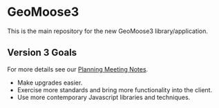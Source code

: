 # GeoMoose3

This is the main repository for the new GeoMoose3 library/application.


## Version 3 Goals

For more details see our <a href="https://github.com/geomoose/gm3/wiki/Planning_12_April_2016">Planning Meeting Notes</a>.

* Make upgrades easier.
* Exercise more standards and bring more functionality into the client.
* Use more contemporary Javascript libraries and techniques.

